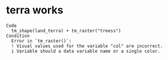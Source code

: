 # terra works

    Code
      tm_shape(land_terra) + tm_raster("treess")
    Condition
      Error in `tm_raster()`:
      ! Visual values used for the variable "col" are incorrect.
      i Variable should a data variable name or a single color.


